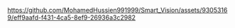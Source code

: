 
https://github.com/MohamedHussien991999/Smart_Vision/assets/93053169/eff9aafd-f431-4ca5-8ef9-26936a3c2982


